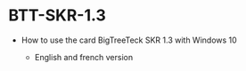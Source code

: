 # BTT-SKR-1.3

 - How to use the card BigTreeTeck SKR 1.3 with Windows 10
 
	- English and french version

